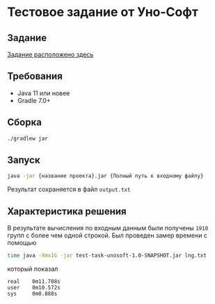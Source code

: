 # Тестовое задание от Уно-Софт

## Задание
[Задание расположено здесь](https://github.com/PeacockTeam/new-job/blob/faebaf3e40bd8fd45046c426aeab95d07157664a/lng-java.md)

## Требования
- Java 11 или новее
- Gradle 7.0+

## Сборка
```bash
./gradlew jar
```

## Запуск
```bash
java -jar {название проекта}.jar {Полный путь к входному файлу}
```
Результат сохраняется в файл `output.txt`

## Характеристика решения
В результате вычисления по входным данным были получены `1910` групп с более чем одной строкой.
Был проведен замер времени с помощью
```bash
time java -Xmx1G -jar test-task-unosoft-1.0-SNAPSHOT.jar lng.txt
```
который показал
```text
real    0m11.708s
user    0m10.572s
sys     0m0.888s
```

